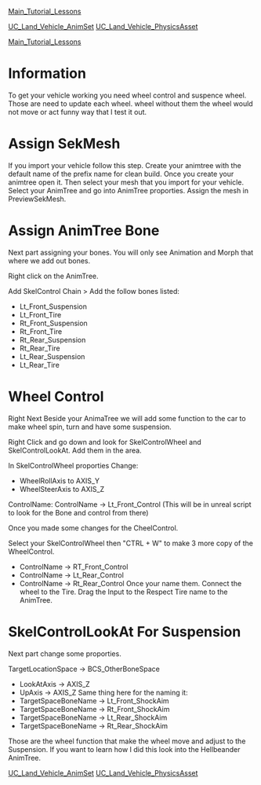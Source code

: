 [Main\_Tutorial\_Lessons](Main_Tutorial_Lessons.md)

[UC\_Land\_Vehicle\_AnimSet](UC_Land_Vehicle_AnimSet.md) [UC\_Land\_Vehicle\_PhysicsAsset](UC_Land_Vehicle_PhysicsAsset.md)

[Main\_Tutorial\_Lessons](Main_Tutorial_Lessons.md)
# Information #
To get your vehicle working you need wheel control and suspence wheel. Those are need to update each wheel. wheel without them the wheel would not move or act funny way that I test it out.

# Assign SekMesh #
If you import your vehicle follow this step. Create your animtree with the default name of the prefix name for clean build. Once you create your animtree open it. Then select your mesh that you import for your vehicle. Select your AnimTree and go into AnimTree proporties.   Assign the mesh in PreviewSekMesh.

# Assign AnimTree Bone #
Next part assigning your bones. You will only see Animation and Morph that where we add out bones.

Right click on the AnimTree.

Add SkelControl Chain > Add the follow bones listed:
  * Lt\_Front\_Suspension
  * Lt\_Front\_Tire
  * Rt\_Front\_Suspension
  * Rt\_Front\_Tire
  * Rt\_Rear\_Suspension
  * Rt\_Rear\_Tire
  * Lt\_Rear\_Suspension
  * Lt\_Rear\_Tire

# Wheel Control #
Right Next Beside your AnimaTree we will add some function to the car to make wheel spin, turn and have some suspension.

Right Click and go down and look for SkelControlWheel and SkelControlLookAt. Add them in the area.

In SkelControlWheel proporties Change:
  * WheelRollAxis to AXIS\_Y
  * WheelSteerAxis to AXIS\_Z

ControlName:
ControlName -> Lt\_Front\_Control (This will be in unreal script to look for the Bone and control from there)

Once you made some changes for the CheelControl.

Select your SkelControlWheel then "CTRL + W" to make 3 more copy of the WheelControl.
  * ControlName -> RT\_Front\_Control
  * ControlName -> Lt\_Rear\_Control
  * ControlName -> Rt\_Rear\_Control
Once your name them. Connect the wheel to the Tire. Drag the Input to the Respect Tire name to the AnimTree.

# SkelControlLookAt For Suspension #
Next part change some proporties.

TargetLocationSpace -> BCS\_OtherBoneSpace
  * LookAtAxis -> AXIS\_Z
  * UpAxis -> AXIS\_Z
Same thing here for the naming it:
  * TargetSpaceBoneName -> Lt\_Front\_ShockAim
  * TargetSpaceBoneName -> Rt\_Front\_ShockAim
  * TargetSpaceBoneName -> Lt\_Rear\_ShockAim
  * TargetSpaceBoneName -> Rt\_Rear\_ShockAim

Those are the wheel function that make the wheel move and adjust to the Suspension. If you want to learn how I did this look into the Hellbeander AnimTree.

[UC\_Land\_Vehicle\_AnimSet](UC_Land_Vehicle_AnimSet.md) [UC\_Land\_Vehicle\_PhysicsAsset](UC_Land_Vehicle_PhysicsAsset.md)